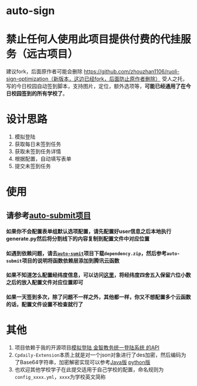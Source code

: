 # auto-sign

# 禁止任何人使用此项目提供付费的代挂服务（远古项目）
建议fork，后面原作者可能会删除
https://github.com/zhouzhan1106/ruoli-sign-optimization（新版本，这边已经fork，后面防止原作者删除）
受人之托，写的今日校园自动签到脚本，支持图片，定位，额外选项等，**可能已经通用了在今日校园签到的所有学校了**。

# 设计思路

1. 模拟登陆
2. 获取每日未签到任务
3. 获取未签到任务详情
4. 根据配置，自动填写表单
5. 提交未签到任务

# 使用

## 请参考[auto-submit项目](https://github.com/ZimoLoveShuang/auto-submit)

#### 如果你不会配置表单组默认选项配置，请先配置好user信息之后本地执行generate.py然后将分割线下的内容复制到配置文件中对应位置

#### 如遇到依赖问题，请去[`auto-sumit`](https://github.com/ZimoLoveShuang/auto-submit)项目下载`dependency.zip`，然后参考`auto-submit`项目的说明将函数依赖层添加到腾讯云函数

#### 如果不知道怎么配置经纬度信息，可以访问[这里](http://zuobiao.ay800.com/s/27/index.php)，将经纬度四舍五入保留六位小数之后的放入配置文件对应位置即可

#### 如果一天签到多次，除了问题不一样之外，其他都一样，你又不想配置多个云函数的话，配置文件设置不检查就行了

# 其他

1. 项目依赖于我的开源项目[模拟登陆 金智教务统一登陆系统 的API](https://github.com/ZimoLoveShuang/wisedu-unified-login-api)
2. `Cpdaily-Extension`本质上就是对一个json对象进行了des加密，然后编码为了Base64字符串，加密解密实现可以参考[Java版](https://github.com/ZimoLoveShuang/yibinu-score-crawler/blob/master/src/main/java/wiki/zimo/scorecrawler/helper/DESHelper.java) [python版](https://github.com/ZimoLoveShuang/auto-submit/blob/master/currency/encrypt.py)
3. 也欢迎其他学校学子在此提交适用于自己学校的配置，命名规则为`config_xxxx.yml`，`xxxx`为学校英文简称
